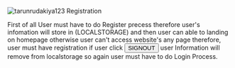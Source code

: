 <p align="left"> <img src="https://komarev.com/ghpvc/?username=tarunrudakiya123&label=Profile%20views&color=0e75b6&style=flat" alt="tarunrudakiya123" /> Registration</p>

First of all User must have to do Register precess therefore user's infomation will store in (LOCALSTORAGE) and then user can able to landing on homepage otherwise user can't access website's any page therefore, user must have registration if user click <Button>SIGNOUT</Button> user Information will remove from localstorage so again user must have to do Login Process.
